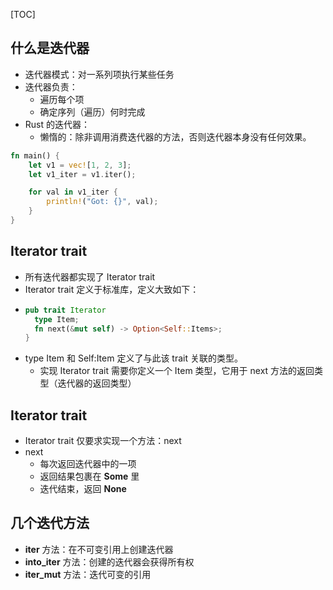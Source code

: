 
[TOC]

## 什么是迭代器
- 迭代器模式：对一系列项执行某些任务
- 迭代器负责：
  - 遍历每个项
  - 确定序列（遍历）何时完成
- Rust 的迭代器：
  - 懒惰的：除非调用消费迭代器的方法，否则迭代器本身没有任何效果。

```rust
fn main() {
    let v1 = vec![1, 2, 3];
    let v1_iter = v1.iter();

    for val in v1_iter {
        println!("Got: {}", val);
    }
}
```

## Iterator trait
- 所有迭代器都实现了 Iterator trait
- Iterator trait 定义于标准库，定义大致如下：
- ```rust
  pub trait Iterator 
    type Item;
    fn next(&mut self) -> Option<Self::Items>;
  }
  ```
- type Item 和 Self:Item 定义了与此该 trait 关联的类型。
  - 实现 Iterator trait 需要你定义一个 Item 类型，它用于 next 方法的返回类型（迭代器的返回类型）


## Iterator trait
- Iterator trait 仅要求实现一个方法：next
- next
  - 每次返回迭代器中的一项
  - 返回结果包裹在 **Some** 里
  - 迭代结束，返回 **None**


## 几个迭代方法
- **iter** 方法：在不可变引用上创建迭代器
- **into_iter** 方法：创建的迭代器会获得所有权
- **iter_mut** 方法：迭代可变的引用


